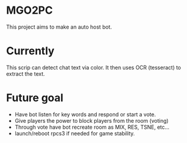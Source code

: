 # MGO2PC
This project aims to make an auto host bot.

# Currently
This scrip can detect chat text via color. It then uses OCR (tesseract) to extract the text.

# Future goal
- Have bot listen for key words and respond or start a vote.
- Give players the power to block players from the room (voting)
- Through vote have bot recreate room as MIX, RES, TSNE, etc...
- launch/reboot rpcs3 if needed for game stability.
